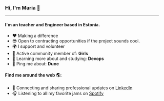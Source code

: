 ### Hi, I'm Maria 👋
---

<!-- I'm Maria and I'm trying to teach someone something.-->

#### I'm an teacher and Engineer based in Estonia.

- ❤️ Making a difference
- 😎 Open to contracting opportunities if the project sounds cool.
- 🌍 I support and volunteer
- 💅 Active community member of: **Girls**
- 🌱 Learning more about and studying: **Devops**
- 💬 Ping me about: **Dune**

#### Find me around the web 🌎:
- 💼 Connecting and sharing professional updates on <a href="https://www.linkedin.com/in/maria.talvik/">LinkedIn</a>
- 🎧 Listening to all my favorite jams on <a href="https://open.spotify.com/user/mashaeg">Spotify</a>


<!--
**This is copy** is a ✨ _special_ ✨ repository because its `README.md` (this file) appears on your GitHub profile.

Here are some ideas to get you started:

- 🔭 I’m currently working on ...
- 🌱 I’m currently learning ...
- 👯 I’m looking to collaborate on ...
- 🤔 I’m looking for help with ...
- 💬 Ask me about ...
- 📫 How to reach me: ...
- 😄 Pronouns: ...
- ⚡ Fun fact: ...

![My github stats](https://github-readme-stats.vercel.app/api?username=mashaeg&show_icons=true)

-->
